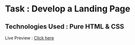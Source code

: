 # Task : Develop a Landing Page
## Technologies Used : Pure HTML & CSS
Live Preview : [Click here](https://bhs-harish.github.io/octanet-internship/landing-page/)
